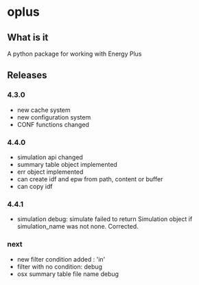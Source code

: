 # oplus

## What is it
A python package for working with Energy Plus

## Releases

### 4.3.0
* new cache system
* new configuration system
* CONF functions changed

### 4.4.0
* simulation api changed
* summary table object implemented
* err object implemented
* can create idf and epw from path, content or buffer
* can copy idf

### 4.4.1
* simulation debug: simulate failed to return Simulation object if simulation_name was not none. Corrected.


### next
* new filter condition added : 'in'
* filter with no condition: debug
* osx summary table file name debug

